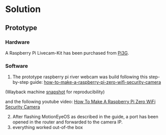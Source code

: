 # Solution

## Prototype

### Hardware 

A Raspberry Pi Livecam-Kit has been purchased from [Pi3G](https://buyzero.de/products/livecam-kit). 

### Software

1. The prototype raspberry pi river webcam was build following this step-by-step guide: [how-to-make-a-raspberry-pi-zero-wifi-security-camera](https://www.the-diy-life.com/how-to-make-a-raspberry-pi-zero-wifi-security-camera/)

(Wayback machine [snapshot](https://web.archive.org/web/20211109165219/https://www.the-diy-life.com/how-to-make-a-raspberry-pi-zero-wifi-security-camera/) for reproducibility)

and the following youtube video: [How To Make A Raspberry Pi Zero WiFi Security Camera](https://www.youtube.com/watch?v=ll5d342QaCY)

2. After flashing MotionEyeOS as described in the guide, a port has been opened in the router and forwarded to the camera IP.
3. everything worked out-of-the box  
